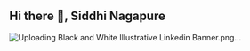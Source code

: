 ## Hi there 👋,  Siddhi Nagapure 

![Uploading Black and White Illustrative Linkedin Banner.png…]()




